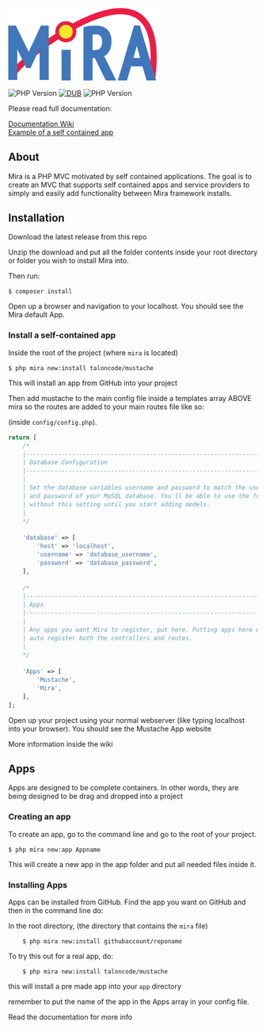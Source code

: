 <img src="mira-master.png" alt="PHP Version" width="300px">

<img src="https://img.shields.io/badge/PHP-7%2B-brightgreen.svg" alt="PHP Version"> [![DUB](https://img.shields.io/dub/l/vibe-d.svg)]()
<img src="https://img.shields.io/badge/stable-v2.0.1-blue.svg" alt="PHP Version">

Please read full documentation:

[Documentation Wiki](https://github.com/josephmancuso/Mira/wiki)  
[Example of a self contained app](https://github.com/taloncode/mustache)

## About

Mira is a PHP MVC motivated by self contained applications. The goal is to create an MVC that supports self contained apps and service providers to simply and easily add functionality between Mira framework installs.

## Installation

Download the latest release from this repo

Unzip the download and put all the folder contents inside your root directory or folder you wish to install Mira into.

Then run:

    $ composer install

Open up a browser and navigation to your localhost. You should see the Mira default App.

### Install a self-contained app

Inside the root of the project (where `mira` is located)

```shell
$ php mira new:install taloncode/mustache
```
This will install an app from GitHub into your project 

Then add mustache to the main config file inside a templates array ABOVE mira so the routes are added to your main routes file like so:

(inside `config/config.php`).

```php
return [
    /*
    |--------------------------------------------------------------------------
    | Database Configuration
    |--------------------------------------------------------------------------
    |
    | Set the database variables username and password to match the username
    | and password of your MySQL database. You'll be able to use the framework
    | without this setting until you start adding models.
    |
    */

    'database' => [
        'host' => 'localhost',
        'username' => 'database_username',
        'password' => 'database_password',
    ],

    /*
    |--------------------------------------------------------------------------
    | Apps
    |--------------------------------------------------------------------------
    |
    | Any apps you want Mira to register, put here. Putting apps here will
    | auto register both the controllers and routes.
    |
    */

    'Apps' => [
        'Mustache',
        'Mira',
    ],
];
```

Open up your project using your normal webserver (like typing localhost into your browser). You should see the Mustache App website

More information inside the wiki

## Apps

Apps are designed to be complete containers. In other words, they are being designed to be drag and dropped into a project

### Creating an app

To create an app, go to the command line and go to the root of your project.

    $ php mira new:app Appname

This will create a new app in the app folder and put all needed files inside it.

### Installing Apps

Apps can be installed from GitHub. Find the app you want on GitHub and then in the command line do:

In the root directory, (the directory that contains the `mira` file)

```shell
    $ php mira new:install githubaccount/reponame
```

To try this out for a real app, do: 

```shell
    $ php mira new:install taloncode/mustache
```

this will install a pre made app into your `app` directory

remember to put the name of the app in the Apps array in your config file.

Read the documentation for more info